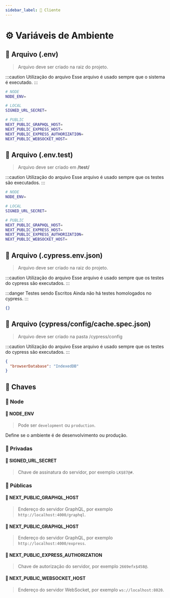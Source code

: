 ```yaml
---
sidebar_label: 💎 Cliente
---
```


# ⚙️ Variáveis de Ambiente

## 📝 Arquivo (.env)

> Arquivo deve ser criado na raiz do projeto.

:::caution Utilização do arquivo
Esse arquivo é usado sempre que o sistema é executado.
:::

```bash title=".env"
# NODE
NODE_ENV=

# LOCAL
SIGNED_URL_SECRET=

# PUBLIC
NEXT_PUBLIC_GRAPHQL_HOST=
NEXT_PUBLIC_EXPRESS_HOST=
NEXT_PUBLIC_EXPRESS_AUTHORIZATION=
NEXT_PUBLIC_WEBSOCKET_HOST=
```

## 📝 Arquivo (.env.test)

> Arquivo deve ser criado em **/test/**

:::caution Utilização do arquivo
Esse arquivo é usado sempre que os testes são executados.
:::

```bash title=".env.test"
# NODE
NODE_ENV=

# LOCAL
SIGNED_URL_SECRET=

# PUBLIC
NEXT_PUBLIC_GRAPHQL_HOST=
NEXT_PUBLIC_EXPRESS_HOST=
NEXT_PUBLIC_EXPRESS_AUTHORIZATION=
NEXT_PUBLIC_WEBSOCKET_HOST=
```

## 📝 Arquivo (.cypress.env.json)

> Arquivo deve ser criado na raiz do projeto.

:::caution Utilização do arquivo
Esse arquivo é usado sempre que os testes do cypress são executados.
:::

:::danger Testes sendo Escritos
Ainda não há testes homologados no cypress.
:::

```json title=".cypress.env.json"
{}
```

## 📝 Arquivo (cypress/config/cache.spec.json)

> Arquivo deve ser criado na pasta /cypress/config

:::caution Utilização do arquivo
Esse arquivo é usado sempre que os testes do cypress são executados.
:::

```json title="cache.spec.json"
{
  "browserDatabase": "IndexedDB"
}
```

## 🔏 Chaves

### 🔐 Node

#### 🔑 NODE_ENV

> Pode ser `development` ou `production`.

Define se o ambiente é de desenvolvimento ou produção.

### 🔐 Privadas

#### 🔑 SIGNED_URL_SECRET

> Chave de assinatura do servidor, por exemplo `LK$87@#`.

### 🔐 Públicas

#### 🔑 NEXT_PUBLIC_GRAPHQL_HOST

> Endereço do servidor GraphQL, por exemplo `http://localhost:4000/graphql`.

#### 🔑 NEXT_PUBLIC_GRAPHQL_HOST

> Endereço do servidor GraphQL, por exemplo `http://localhost:4000/express`.

#### 🔑 NEXT_PUBLIC_EXPRESS_AUTHORIZATION

> Chave de autorização do servidor, por exemplo `2669efx$458@`.

#### 🔑 NEXT_PUBLIC_WEBSOCKET_HOST

> Endereço do servidor WebSocket, por exemplo `ws://localhost:8020`.
